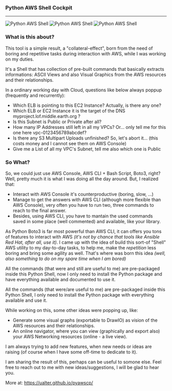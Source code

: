 ### Python AWS Shell Cockpit
---

![Python AWS Shell](https://ualter.github.io/pyawscp/images/littleDemo-gif.gif)
![Python AWS Shell](https://ualter.github.io/pyawscp/images/nagivator-gif.gif)
![Python AWS Shell](https://ualter.github.io/pyawscp/images/transfers3-gif.gif)

### What is this about?
This tool is a simple result, a "collateral-effect", born from the need of boring and repetitive tasks during interaction with AWS, while I was working on my duties.

It's a Shell that has collection of pre-built commands that basically extracts informations: ASCII Views and also Visual Graphics from the AWS resources and their relationships.

In a ordinary working day with Cloud, questions like below always poppup (frequently and recurrently):
- Which ELB is pointing to this EC2 Instance? Actually, is there any one?
- Which ELB or EC2 Instance it is the target of the DNS myproject.lof.middle.earth.org ?
- Is this Subnet is Public or Private after all?
- How many IP Addresses still left in all my VPCs?   Or... only tell me for this one here vpc-0123456789abcdef?
- Is there any S3 Multipart Uploads unfinished?   So, let's abort it... (this costs money and I cannot see them on AWS Console)
- Give me a List of all my VPC's Subnet, tell me also which one is Public

### So What?
So, we could just use AWS Console, AWS CLI + Bash Script, Boto3, right? Well, pretty much it is what I was doing all the day around. But, I realized that:
- Interact with AWS Console it's counterproductive (boring, slow, ...)
- Manage to get the answers with AWS CLI (although more flexible than AWS Console), very often you have to run two, three commands to reach to the final answer. 
- Besides, using AWS CLI, you have to mantain the used commands saved in some place (well commented) and available, like your library.

As Python Boto3 is far most powerful than AWS CLI, it can offers you  tons of features to interact with AWS *(it's not by chance that tools like Ansible Red Hat, after all, use it)*. I came up with the idea of build this sort-of "Shell" AWS utility to my day-to-day tasks, to help me, make the *repetition* less boring and bring some agility as well. That's where was born this idea *(well, also something to do on my spare time when I am bored)*
                            
All the commands (that were and still are useful to me) are pre-packaged inside this Python Shell, now I only need to install the Python package and have everything available and documented to use it.

All the commands (that were/are useful to me) are pre-packaged inside this Python Shell, I only need to install the Python package with everything available and use it. 

While working on this, some other ideas were popping up, like:
- Generate some visual graphs (exportable to DrawIO) as vision of the AWS resources and their relationships.
- An online navigator, where you can view (graphically and export also) your AWS Networking resources (online - a live view).

I am always trying to add new features, when new needs or ideas are raising (of course when I have some off-time to dedicate to it).

I am sharing the result of this, perhaps can be useful to somone else. Feel free to reach out to me with new ideas/suggestions, I will be glad to hear you.

More at: https://ualter.github.io/pyawscp/

